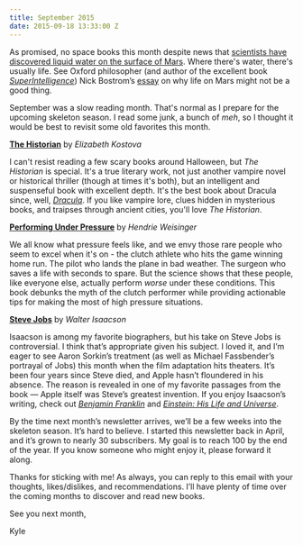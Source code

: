 ```yaml
---
title: September 2015
date: 2015-09-18 13:33:00 Z
---
```


As promised, no space books this month despite news that [scientists have discovered liquid water on the surface of Mars](http://www.nasa.gov/press-release/nasa-confirms-evidence-that-liquid-water-flows-on-today-s-mars). Where there's water, there's usually life. See Oxford philosopher (and author of the excellent book *[SuperIntelligence](http://amzn.to/1FERxdZ)*) Nick Bostrom’s [essay](http://www.nickbostrom.com/extraterrestrial.pdf) on why life on Mars might not be a good thing. 

September was a slow reading month. That's normal as I prepare for the upcoming skeleton season. I read some junk, a bunch of *meh*, so I thought it would be best to revisit some old favorites this month. 

**[The Historian](http://amzn.to/1FERGxM)** by *Elizabeth Kostova*

I can't resist reading a few scary books around Halloween, but *The Historian* is special. It's a true literary work, not just another vampire novel or historical thriller (though at times it's both), but an intelligent and suspenseful book with excellent depth. It's the best book about Dracula since, well, *[Dracula](http://amzn.to/1O8fFZ2)*. If you like vampire lore, clues hidden in mysterious books, and traipses through ancient cities, you'll love *The Historian*.

**[Performing Under Pressure](http://amzn.to/1FERRt9)** by *Hendrie Weisinger*

We all know what pressure feels like, and we envy those rare people who seem to excel when it's on - the clutch athlete who hits the game winning home run. The pilot who lands the plane in bad weather. The surgeon who saves a life with seconds to spare. But the science shows that these people, like everyone else, actually perform *worse* under these conditions. This book debunks the myth of the clutch performer while providing actionable tips for making the most of high pressure situations. 

**[Steve Jobs](http://amzn.to/1GhC9yN)** by *Walter Isaacson*

Isaacson is among my favorite biographers, but his take on Steve Jobs is controversial. I think that’s appropriate given his subject. I loved it, and I’m eager to see Aaron Sorkin’s treatment (as well as Michael Fassbender’s portrayal of Jobs) this month when the film adaptation hits theaters. It’s been four years since Steve died, and Apple hasn’t floundered in his absence. The reason is revealed in one of my favorite passages from the book — Apple itself was Steve’s greatest invention. If you enjoy Isaacson’s writing, check out *[Benjamin Franklin](http://amzn.to/1O8fvkp)* and *[Einstein: His Life and Universe](http://amzn.to/1FESdQk)*.

By the time next month’s newsletter arrives, we’ll be a few weeks into the skeleton season. It’s hard to believe. I started this newsletter back in April, and it’s grown to nearly 30 subscribers. My goal is to reach 100 by the end of the year. If you know someone who might enjoy it, please forward it along. 

Thanks for sticking with me! As always, you can reply to this email with your thoughts, likes/dislikes, and recommendations. I’ll have plenty of time over the coming months to discover and read new books. 

See you next month, 

Kyle
